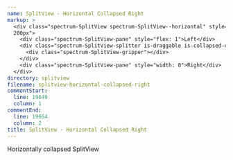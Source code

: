```yaml
---
name: SplitView - Horizontal Collapsed Right
markup: >
  <div class="spectrum-SplitView spectrum-SplitView--horizontal" style="height:
  200px">
    <div class="spectrum-SplitView-pane" style="flex: 1">Left</div>
    <div class="spectrum-SplitView-splitter is-draggable is-collapsed-end">
      <div class="spectrum-SplitView-gripper"></div>
    </div>
    <div class="spectrum-SplitView-pane" style="width: 0">Right</div>
  </div>
directory: splitview
filename: splitview-horizontal-collapsed-right
commentStart:
  line: 19649
  column: 1
commentEnd:
  line: 19664
  column: 2
title: SplitView - Horizontal Collapsed Right
---
```

Horizontally collapsed SplitView